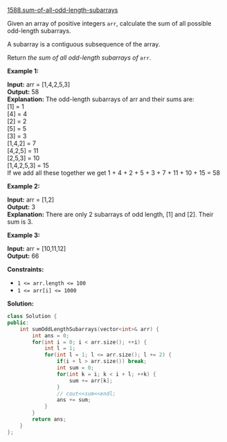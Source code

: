 [1588.sum-of-all-odd-length-subarrays](https://leetcode.com/problems/sum-of-all-odd-length-subarrays/)  

Given an array of positive integers `arr`, calculate the sum of all possible odd-length subarrays.

A subarray is a contiguous subsequence of the array.

Return _the sum of all odd-length subarrays of_ `arr`.

**Example 1:**

  
**Input:** arr = \[1,4,2,5,3\]  
**Output:** 58  
**Explanation:** The odd-length subarrays of arr and their sums are:  
\[1\] = 1  
\[4\] = 4  
\[2\] = 2  
\[5\] = 5  
\[3\] = 3  
\[1,4,2\] = 7  
\[4,2,5\] = 11  
\[2,5,3\] = 10  
\[1,4,2,5,3\] = 15  
If we add all these together we get 1 + 4 + 2 + 5 + 3 + 7 + 11 + 10 + 15 = 58

**Example 2:**

  
**Input:** arr = \[1,2\]  
**Output:** 3  
**Explanation:** There are only 2 subarrays of odd length, \[1\] and \[2\]. Their sum is 3.

**Example 3:**

  
**Input:** arr = \[10,11,12\]  
**Output:** 66  

**Constraints:**

*   `1 <= arr.length <= 100`
*   `1 <= arr[i] <= 1000`  



**Solution:**  

```cpp
class Solution {
public:
    int sumOddLengthSubarrays(vector<int>& arr) {
        int ans = 0;
        for(int i = 0; i < arr.size(); ++i) {
            int l = 1;
            for(int l = 1; l <= arr.size(); l += 2) {
                if(i + l > arr.size()) break;
                int sum = 0;
                for(int k = i; k < i + l; ++k) {
                    sum += arr[k];
                }
                // cout<<sum<<endl;
                ans += sum;
            }
        }
        return ans;
    }
};
```
      